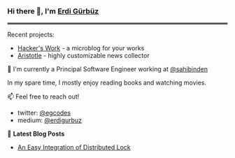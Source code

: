 ### Hi there 👋, I'm [Erdi Gürbüz](https://egcodes.blogspot.com)

<hr style="border:2px solid gray"> </hr>

Recent projects:

- [Hacker's Work](https://hackerswork.com) - a microblog for your works
- [Aristotle](https://github.com/egcodes/aristotle) - highly customizable news collector

🔭 I'm currently a Principal Software Engineer working at
[@sahibinden](https://sahibinden.com)

In my spare time, I mostly enjoy reading books and watching movies.

📫 Feel free to reach out!

- twitter: [@egcodes](https://twitter.com/egcodes)
- medium: [@erdigurbuz](https://medium.com/@erdigurbuz)

📕 **Latest Blog Posts**

<!-- BLOG-POST-LIST:START -->
- [An Easy Integration of Distributed Lock](https://medium.com/sahibinden-technology/an-easy-integration-of-distributed-lock-4b19a704ce49)
<!-- BLOG-POST-LIST:END -->

